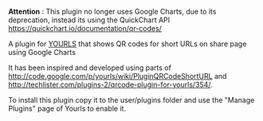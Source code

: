 **Attention** : This plugin no longer uses Google Charts, due to its deprecation, instead its using the QuickChart API https://quickchart.io/documentation/qr-codes/

A plugin for [YOURLS](http://yourls.org) that shows QR codes for short URLs on share page using Google Charts

It has been inspired and developed using parts of http://code.google.com/p/yourls/wiki/PluginQRCodeShortURL and http://techlister.com/plugins-2/qrcode-plugin-for-yourls/354/. 

To install this plugin copy it to the user/plugins folder and use the "Manage Plugins" page of Yourls to enable it.

